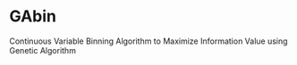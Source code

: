 # GAbin
Continuous Variable Binning Algorithm to Maximize Information Value using Genetic Algorithm
